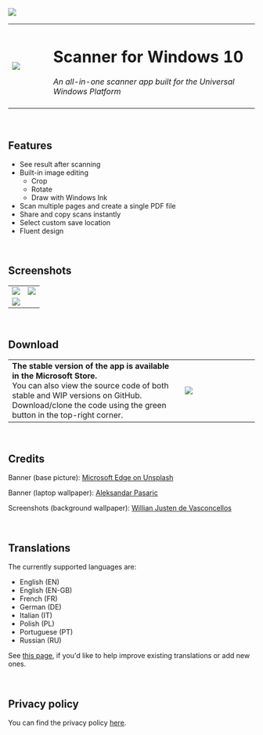 <image src='https://user-images.githubusercontent.com/50021001/112540418-71ed3c00-8db2-11eb-92ce-42bb49370345.png'/>
<table>
  <tr>
    <td width="15%"><image src='https://user-images.githubusercontent.com/50021001/112044278-ea04f900-8b49-11eb-8399-8499f6391e57.png'/></td>
    <td width="75%"><h1>Scanner for Windows 10</h1>
                    <i>An all-in-one scanner app built for the Universal Windows Platform</i><br><br>
    </td>
  </tr>
</table>


&nbsp;
## Features
<ul>
  <li>See result after scanning</li>
  <li>Built-in image editing
    <ul>
      <li>Crop</li>
      <li>Rotate</li>
      <li>Draw with Windows Ink</li>
    </ul>
  </li>
  <li>Scan multiple pages and create a single PDF file</li>
  <li>Share and copy scans instantly</li>
  <li>Select custom save location</li>
  <li>Fluent design</li>
</ul>


&nbsp;
## Screenshots
<table>
  <tr>
    <td width="50%"><image src='https://user-images.githubusercontent.com/50021001/112540264-436f6100-8db2-11eb-824e-900825ab6b9c.png'/></td>
    <td width="50%"><image src='https://user-images.githubusercontent.com/50021001/112540315-52561380-8db2-11eb-9b4f-8b6c02a9f27c.png'/></td>
  </tr>
  <tr>
    <td width="50%"><image src='https://user-images.githubusercontent.com/50021001/112540363-60a42f80-8db2-11eb-9e9b-2604195fa18f.png'/></td>
    <td width="50%"></td>
  </tr>
</table>


&nbsp;
## Download
<table>
  <tr>
    <td width="70%"> <b>The stable version of the app is available in the Microsoft Store.</b><br>You can also view the source code of both stable and WIP versions on GitHub. Download/clone the code using the green button in the top-right corner.</td>
    <td width="30%">
      <a href="https://www.microsoft.com/store/apps/9N438MZHD3ZF"><img src="https://i.imgur.com/aAWYhvm.png"/></a>
    </td>
  </tr>
</table>


&nbsp;
## Credits
Banner (base picture): <a href="https://unsplash.com/@microsoftedge">Microsoft Edge on Unsplash</a>  

Banner (laptop wallpaper): <a href="https://www.pexels.com/@apasaric">Aleksandar Pasaric</a>  

Screenshots (background wallpaper): <a href="https://unsplash.com/@willianjusten">Willian Justen de Vasconcellos</a>  


&nbsp;
## Translations
The currently supported languages are:
<ul>
  <li>English (EN)</li>
  <li>English (EN-GB)</li>
  <li>French (FR)</li>
  <li>German (DE)</li>
  <li>Italian (IT)</li>
  <li>Polish (PL)</li>
  <li>Portuguese (PT)</li>
  <li>Russian (RU)</li>
</ul>  

See [this page](https://simon-knuth.github.io/scanner/help-translate.html), if you'd like to help improve existing translations or add new ones.


&nbsp;
## Privacy policy

You can find the privacy policy [here](https://simon-knuth.github.io/scanner/privacy-policy.html).

